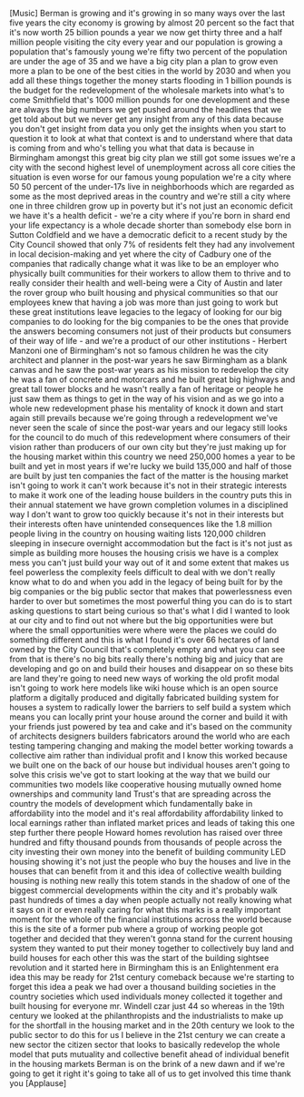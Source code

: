 
[Music]
Berman is growing and it&#39;s growing in so
many ways over the last five years the
city economy is growing by almost 20
percent so the fact that it&#39;s now worth
25 billion pounds a year we now get
thirty three and a half million people
visiting the city every year and our
population is growing a population
that&#39;s famously young we&#39;re fifty two
percent of the population are under the
age of 35 and we have a big city plan a
plan to grow even more a plan to be one
of the best cities in the world by 2030
and when you add all these things
together the money starts flooding in 1
billion pounds is the budget for the
redevelopment of the wholesale markets
into what&#39;s to come Smithfield that&#39;s
1000 million pounds for one development
and these are always the big numbers we
get pushed around the headlines that we
get told about but we never get any
insight from any of this data because
you don&#39;t get insight from data you only
get the insights when you start to
question it to look at what that context
is and to understand where that data is
coming from and who&#39;s telling you what
that data is
because in Birmingham amongst this great
big city plan we still got some issues
we&#39;re a city with the second highest
level of unemployment across all core
cities the situation is even worse for
our famous young population we&#39;re a city
where 50 50 percent of the under-17s
live in neighborhoods which are regarded
as some as the most deprived areas in
the country
and we&#39;re still a city where one in
three children grow up in poverty but
it&#39;s not just an economic deficit we
have it&#39;s a health deficit - we&#39;re a
city where if you&#39;re born in shard end
your life expectancy is a whole decade
shorter than somebody else born in
Sutton Coldfield and we have a
democratic deficit to a recent study by
the City Council showed that only 7% of
residents felt they had any involvement
in local decision-making and yet where
the city of Cadbury one of the companies
that radically change what it was like
to be an employer who physically built
communities for their workers to allow
them to thrive and to really consider
their health and well-being were a City
of Austin and later the rover group who
built housing and physical communities
so that our employees knew that having a
job was more than just going to work
but these great institutions leave
legacies to the legacy of looking for
our big companies to do looking for the
big companies to be the ones that
provide the answers becoming consumers
not just of their products but consumers
of their way of life - and we&#39;re a
product of our other institutions -
Herbert Manzoni
one of Birmingham&#39;s not so famous
children he was the city architect and
planner in the post-war years he saw
Birmingham as a blank canvas and he saw
the post-war years as his mission to
redevelop the city he was a fan of
concrete and motorcars
and he built great big highways and
great tall tower blocks and he wasn&#39;t
really a fan of heritage
or people he just saw them as things to
get in the way of his vision and as we
go into a whole new redevelopment phase
his mentality of knock it down and start
again still prevails because we&#39;re going
through a redevelopment we&#39;ve never seen
the scale of since the post-war years
and our legacy still looks for the
council to do much of this redevelopment
where consumers of their vision rather
than producers of our own city but
they&#39;re just making up for the housing
market within this country we need
250,000 homes a year to be built and yet
in most years if we&#39;re lucky we build
135,000 and half of those are built by
just ten companies the fact of the
matter is the housing market isn&#39;t going
to work
it can&#39;t work because it&#39;s not in their
strategic interests to make it work one
of the leading house builders in the
country puts this in their annual
statement we have grown completion
volumes in a disciplined way I don&#39;t
want to grow too quickly because it&#39;s
not in their interests but their
interests often have unintended
consequences like the 1.8 million people
living in the country on housing waiting
lists 120,000 children sleeping in
insecure overnight accommodation but the
fact is it&#39;s not just as simple as
building more houses the housing crisis
we have is a complex mess you can&#39;t just
build your way out of it and some extent
that makes us feel powerless the
complexity feels difficult to deal with
we don&#39;t really know what to do and when
you add in the legacy of being built for
by the big companies or the big public
sector that makes that powerlessness
even harder to over
but sometimes the most powerful thing
you can do is to start asking questions
to start being curious so that&#39;s what I
did
I wanted to look at our city and to find
out not where but the big opportunities
were but where the small opportunities
were where were the places we could do
something different and this is what I
found it&#39;s over 66 hectares of land
owned by the City Council that&#39;s
completely empty and what you can see
from that is there&#39;s no big bits really
there&#39;s nothing big and juicy that are
developing and go on and build their
houses and disappear on so these bits
are land they&#39;re going to need new ways
of working the old profit modal isn&#39;t
going to work here
models like wiki house which is an open
source platform a digitally produced and
digitally fabricated building system for
houses a system to radically lower the
barriers to self build a system which
means you can locally print your house
around the corner and build it with your
friends just powered by tea and cake and
it&#39;s based on the community of
architects designers builders
fabricators around the world who are
each testing tampering changing and
making the model better working towards
a collective aim rather than individual
profit and I know this worked because we
built one on the back of our house but
individual houses aren&#39;t going to solve
this crisis we&#39;ve got to start looking
at the way that we build our communities
two models like cooperative housing
mutually owned home ownerships
and community land Trust&#39;s that are
spreading across the country the models
of development which fundamentally bake
in affordability into the model and it&#39;s
real affordability affordability linked
to local earnings rather than inflated
market prices and leads of taking this
one step further there people Howard
homes revolution has raised over three
hundred and fifty thousand pounds from
thousands of people across the city
investing their own money into the
benefit of building community LED
housing showing it&#39;s not just the people
who buy the houses and live in the
houses that can benefit from it and this
idea of collective wealth building
housing is nothing new really this totem
stands in the shadow of one of the
biggest commercial developments within
the city and it&#39;s probably walk past
hundreds of times a day when people
actually not really knowing what it says
on it or even really caring for what
this marks is a really important moment
for the whole of the financial
institutions across the world because
this is the site of a former pub where a
group of working people got together and
decided that they weren&#39;t gonna stand
for the current housing system they
wanted to put their money together to
collectively buy land and build houses
for each other this was the start of the
building sightsee revolution and it
started here in Birmingham this is an
Enlightenment era idea this may be ready
for 21st century comeback because we&#39;re
starting to forget this idea a peak we
had over a thousand building societies
in the country societies which used
individuals money collected it together
and built housing for everyone mr.
Windell czar just 44
so whereas in the 19th century we looked
at the philanthropists and the
industrialists to make up for the
shortfall in the housing market and in
the 20th century we look to the public
sector to do this for us I believe in
the 21st century we can create a new
sector the citizen sector that looks to
basically redevelop the whole model that
puts mutuality and collective benefit
ahead of individual benefit in the
housing markets Berman is on the brink
of a new dawn and if we&#39;re going to get
it right it&#39;s going to take all of us to
get involved this time thank you
[Applause]
